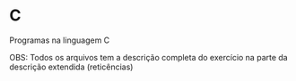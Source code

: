 # C
Programas na linguagem C

OBS: Todos os arquivos tem a descrição completa do exercício na parte da descrição extendida (reticências)
